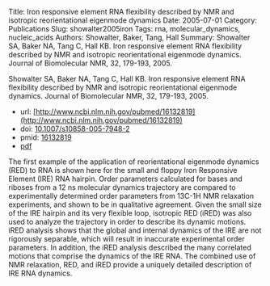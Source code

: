 Title: Iron responsive element RNA flexibility described by NMR and isotropic reorientational eigenmode dynamics
Date: 2005-07-01
Category: Publications
Slug: showalter2005iron
Tags: rna, molecular_dynamics, nucleic_acids
Authors: Showalter, Baker, Tang, Hall
Summary: Showalter SA, Baker NA, Tang C, Hall KB. Iron responsive element RNA flexibility described by NMR and isotropic reorientational eigenmode dynamics. Journal of Biomolecular NMR, 32, 179-193, 2005. 

Showalter SA, Baker NA, Tang C, Hall KB. Iron responsive element RNA flexibility described by NMR and isotropic reorientational eigenmode dynamics. Journal of Biomolecular NMR, 32, 179-193, 2005. 

* url: [http://www.ncbi.nlm.nih.gov/pubmed/16132819](http://www.ncbi.nlm.nih.gov/pubmed/16132819)
* doi: [10.1007/s10858-005-7948-2](http://dx.doi.org/10.1007/s10858-005-7948-2)
* pmid: [16132819](http://www.ncbi.nlm.nih.gov/pubmed/16132819)
* [pdf](http://sobolevnrm.github.io/papers/showalter2005iron.pdf)

The first example of the application of reorientational eigenmode dynamics (RED) to RNA is shown here for the small and floppy Iron Responsive Element (IRE) RNA hairpin. Order parameters calculated for bases and riboses from a 12 ns molecular dynamics trajectory are compared to experimentally determined order parameters from 13C-1H NMR relaxation experiments, and shown to be in qualitative agreement. Given the small size of the IRE hairpin and its very flexible loop, isotropic RED (iRED) was also used to analyze the trajectory in order to describe its dynamic motions. iRED analysis shows that the global and internal dynamics of the IRE are not rigorously separable, which will result in inaccurate experimental order parameters. In addition, the iRED analysis described the many correlated motions that comprise the dynamics of the IRE RNA. The combined use of NMR relaxation, RED, and iRED provide a uniquely detailed description of IRE RNA dynamics.
